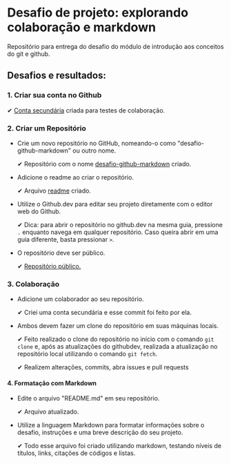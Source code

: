# Desafio de projeto: explorando colaboração e markdown

Repositório para entrega do desafio do módulo de introdução aos conceitos do git e github.

## Desafios e resultados:

### 1. Criar sua conta no Github

   ✔ [Conta secundária](https://github.com/milemoliveirax) criada para testes de colaboração.

 
### 2. Criar um Repositório

- Crie um novo repositório no GitHub, nomeando-o como "desafio-github-markdown" ou outro nome.

   ✔ Repositório com o nome [desafio-github-markdown](https://github.com/milemoliveira/desafio-github-markdown-dio) criado.

- Adicione o readme ao criar o repositório.

   ✔  Arquivo [readme](https://github.com/milemoliveira/desafio-github-markdown-dio/blob/main/README.md) criado.

- Utilize o Github.dev para editar seu projeto diretamente com o editor web do Github.

   ✔ Dica: para abrir o repositório no github.dev na mesma guia, pressione `.` enquanto navega em qualquer repositório. Caso queira abrir em uma guia diferente, basta pressionar `>`.

- O repositório deve ser público.

   ✔ [Repositório público.](https://github.com/milemoliveira/desafio-github-markdown-dio)

### 3. Colaboração

- Adicione um colaborador ao seu repositório.

   ✔ Criei uma conta secundária e esse commit foi feito por ela. 
  
- Ambos devem fazer um clone do repositório em suas máquinas locais.
   
   ✔ Feito realizado o clone do repositório no início com o comando `git clone` e, após as atualizações do githubdev, realizada a atualização no repositório local utilizando o comando `git fetch`.

  ✔ Realizem alterações, commits, abra issues e pull requests

#### 4. Formatação com Markdown 

   - Edite o arquivo "README.md" em seu repositório.

     ✔ Arquivo atualizado.
     
   - Utilize a linguagem Markdown para formatar informações sobre o desafio, instruções e uma breve descrição do seu projeto. 

     ✔ Todo esse arquivo foi criado utilizando markdown, testando níveis de títulos, links, citações de códigos e listas. 
